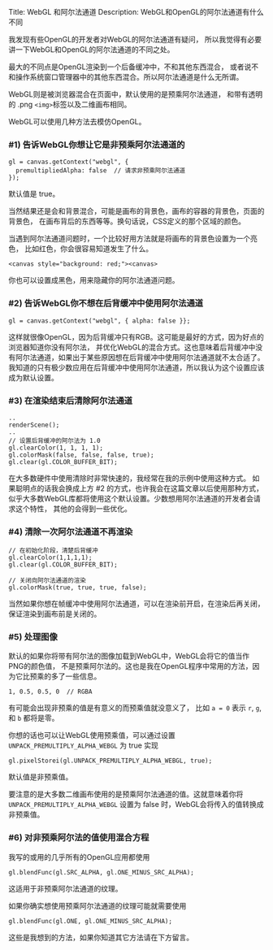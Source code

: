 Title: WebGL 和阿尔法通道
Description: WebGL和OpenGL的阿尔法通道有什么不同

我发现有些OpenGL的开发者对WebGL的阿尔法通道有疑问，
所以我觉得有必要讲一下WebGL和OpenGL的阿尔法通道的不同之处。

最大的不同点是OpenGL渲染到一个后备缓冲中，不和其他东西混合，
或者说不和操作系统窗口管理器中的其他东西混合。所以阿尔法通道是什么无所谓。

WebGL则是被浏览器混合在页面中，默认使用的是预乘阿尔法通道，
和带有透明的 .png `<img>`标签以及二维画布相同。

WebGL可以使用几种方法去模仿OpenGL。

### #1) 告诉WebGL你想让它是非预乘阿尔法通道的

    gl = canvas.getContext("webgl", {
      premultipliedAlpha: false  // 请求非预乘阿尔法通道
    });

默认值是 true。

当然结果还是会和背景混合，可能是画布的背景色，画布的容器的背景色，页面的背景色，
在画布背后的东西等等。换句话说，CSS定义的那个区域的颜色。

当遇到阿尔法通道问题时，一个比较好用方法就是将画布的背景色设置为一个亮色，
比如红色，你会很容易知道发生了什么。

    <canvas style="background: red;"><canvas>

你也可以设置成黑色，用来隐藏你的阿尔法通道问题。

### #2) 告诉WebGL你不想在后背缓冲中使用阿尔法通道

    gl = canvas.getContext("webgl", { alpha: false }};

这样就很像OpenGL，因为后背缓冲只有RGB。这可能是最好的方式，因为好点的浏览器知道你没有阿尔法，
并优化WebGL的混合方式。这也意味着后背缓冲中没有阿尔法通道，如果出于某些原因想在后背缓冲中使用阿尔法通道就不太合适了。
我知道的只有极少数应用在后背缓冲中使用阿尔法通道，所以我认为这个设置应该成为默认设置。

### #3) 在渲染结束后清除阿尔法通道

    ..
    renderScene();
    ..
    // 设置后背缓冲的阿尔法为 1.0
    gl.clearColor(1, 1, 1, 1);
    gl.colorMask(false, false, false, true);
    gl.clear(gl.COLOR_BUFFER_BIT);

在大多数硬件中使用清除时非常快速的，我经常在我的示例中使用这种方式。
如果聪明点的话我会换成上方 #2 的方式，也许我会在这篇文章以后使用那种方式，
似乎大多数WebGL库都将使用这个默认设置。少数想用阿尔法通道的开发者会请求这个特性，
其他的会得到一些优化。

### #4) 清除一次阿尔法通道不再渲染

    // 在初始化阶段，清楚后背缓冲
    gl.clearColor(1,1,1,1);
    gl.clear(gl.COLOR_BUFFER_BIT);

    // 关闭向阿尔法通道的渲染
    gl.colorMask(true, true, true, false);

当然如果你想在帧缓冲中使用阿尔法通道，可以在渲染前开启，在渲染后再关闭，
保证渲染到画布前是关闭的。

### #5) 处理图像

默认的如果你将带有阿尔法的图像加载到WebGL中，WebGL会将它的值当作PNG的颜色值，
不是预乘阿尔法的。这也是我在OpenGL程序中常用的方法，因为它比预乘的多了一些信息。

    1, 0.5, 0.5, 0  // RGBA

有可能会出现非预乘的值是有意义的而预乘值就没意义了，
比如 `a = 0` 表示 `r`, `g`, 和 `b` 都将是零。

你想的话也可以让WebGL使用预乘值，可以通过设置 `UNPACK_PREMULTIPLY_ALPHA_WEBGL`
为 true 实现

    gl.pixelStorei(gl.UNPACK_PREMULTIPLY_ALPHA_WEBGL, true);

默认值是非预乘值。

要注意的是大多数二维画布使用的是预乘阿尔法通道的值。这就意味着你将
`UNPACK_PREMULTIPLY_ALPHA_WEBGL` 设置为 false 时，WebGL会将传入的值转换成非预乘值。

### #6) 对非预乘阿尔法的值使用混合方程

我写的或用的几乎所有的OpenGL应用都使用

    gl.blendFunc(gl.SRC_ALPHA, gl.ONE_MINUS_SRC_ALPHA);

这适用于非预乘阿尔法通道的纹理。

如果你确实想使用预乘阿尔法通道的纹理可能就需要使用

    gl.blendFunc(gl.ONE, gl.ONE_MINUS_SRC_ALPHA);

这些是我想到的方法，如果你知道其它方法请在下方留言。



